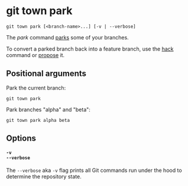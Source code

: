 # git town park

```command-summary
git town park [<branch-name>...] [-v | --verbose]
```

The _park_ command [parks](../branch-types.md#parked-branches) some of your
branches.

To convert a parked branch back into a feature branch, use the [hack](hack.md)
command or [propose](propose.md) it.

## Positional arguments

Park the current branch:

```fish
git town park
```

Park branches "alpha" and "beta":

```fish
git town park alpha beta
```

## Options

#### `-v`<br>`--verbose`

The `--verbose` aka `-v` flag prints all Git commands run under the hood to
determine the repository state.
